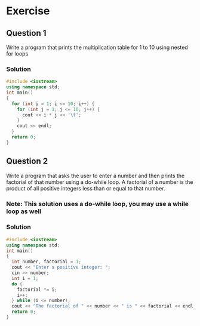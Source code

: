 # Exercise

## Question 1
Write a program that prints the multiplication table for 1 to 10 using nested for loops
### Solution
```c++
#include <iostream>
using namespace std;
int main()
{
  for (int i = 1; i <= 10; i++) {
    for (int j = 1; j <= 10; j++) {
      cout << i * j << '\t';
    }
    cout << endl;
  }
  return 0;
}
```

## Question 2
Write a program that asks the user to enter a number and then prints the factorial of
that number using a do-while loop. A factorial of a number is the product of all
positive integers less than or equal to that number.

### Note: This solution uses a do-while loop, you may use a while loop as well

### Solution
```c++
#include <iostream>
using namespace std;
int main() 
{
  int number, factorial = 1;
  cout << "Enter a positive integer: ";
  cin >> number;
  int i = 1;
  do {
    factorial *= i;
    i++;
  } while (i <= number);
  cout << "The factorial of " << number << " is " << factorial << endl;
  return 0;
}
```
